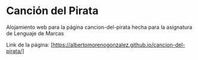 # Canción del Pirata

Alojamiento web para la página cancion-del-pirata hecha para la asignatura de Lenguaje de Marcas

Link de la página: [https://albertomorenogonzalez.github.io/cancion-del-pirata/]
